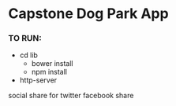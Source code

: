 # Capstone Dog Park App

### TO RUN:
* cd lib
    - bower install
    - npm install
* http-server

social share for twitter facebook share